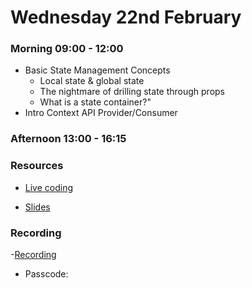 # Wednesday 22nd February

### Morning 09:00 - 12:00
 - Basic State Management Concepts
	 - Local state & global state
	 - The nightmare of drilling state through props
	 - What is a state container?"
- Intro Context API  Provider/Consumer

### Afternoon 13:00 - 16:15



### Resources
- [Live coding](https://github.com/FBWE22-E08/SPA-Lessons/tree/main/2%2022.02%20context-example)

- [Slides]()


### Recording

-[Recording]()
- Passcode:
